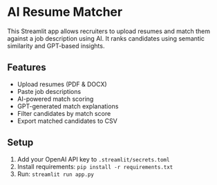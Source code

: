# AI Resume Matcher

This Streamlit app allows recruiters to upload resumes and match them against a job description using AI.
It ranks candidates using semantic similarity and GPT-based insights.

## Features
- Upload resumes (PDF & DOCX)
- Paste job descriptions
- AI-powered match scoring
- GPT-generated match explanations
- Filter candidates by match score
- Export matched candidates to CSV

## Setup
1. Add your OpenAI API key to `.streamlit/secrets.toml`
2. Install requirements: `pip install -r requirements.txt`
3. Run: `streamlit run app.py`

